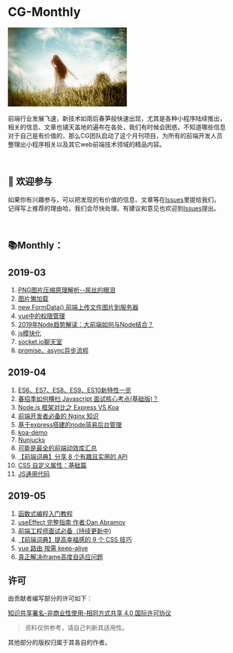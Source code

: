 # CG-Monthly
![Monthly-banner](/assets/banner.jpg)

前端行业发展飞速，新技术如雨后春笋般快速出现，尤其是各种小程序陆续推出，相关的信息、文章也铺天盖地的遍布在各处，我们有时候会困惑，不知道哪些信息对于自己是有价值的，那么CG团队启动了这个月刊项目，为所有的前端开发人员整理出小程序相关以及其它web前端技术领域的精品内容。

<br />

##  :clap: 欢迎参与​

如果你有兴趣参与，可以把发现的有价值的信息、文章等在[Issues](https://github.com/gyxyl/CG-Weekly/issues)里提给我们，记得写上推荐的理由哈，我们会尽快处理。有建议和意见也欢迎到[Issues](https://github.com/gyxyl/CG-Weekly/issues)提出。

<br />

## :books: ​Monthly：

## 2019-03

1. [PNG图片压缩原理解析--屌丝的眼泪](https://juejin.im/post/5c8e4feb6fb9a070aa5ce200)
2. [图片懒加载](https://juejin.im/post/5bbc60e8f265da0af609cd04)
3. [new FormData() 前端上传文件图片到服务器](https://juejin.im/post/5a43b10c518825146b10d275)
4. [vue中的权限管理](https://mp.weixin.qq.com/s/b-ehMDzpV5t4C47JvN4QmA)
5. [2019年Node趋势解读：大前端如何与Node结合？](https://mp.weixin.qq.com/s/e_imK5d3QH-t6YJNQUIZOQ)
6. [js模块化](https://github.com/gyxyl/CG-Weekly/tree/master/static/js%E6%A8%A1%E5%9D%97%E5%8C%96)
7. [socket.io聊天室](https://github.com/gyxyl/CG-Weekly/tree/master/static/socket.io)
8. [promise、async异步流程](https://github.com/gyxyl/CG-Weekly/tree/master/static/%E5%BC%82%E6%AD%A5)

## 2019-04

1. [ES6、ES7、ES8、ES9、ES10新特性一览](<https://juejin.im/post/5ca2e1935188254416288eb2?utm_source=gold_browser_extension>)
2. [春招季如何横扫 Javascript 面试核心考点(基础版)？](<https://juejin.im/post/5c6ad9fde51d453c356e37d1>)
3. [Node.js 框架对比之 Express VS Koa](https://segmentfault.com/a/1190000008314332)
4. [前端开发者必备的 Nginx 知识](https://mp.weixin.qq.com/s/BA_JZ_kMBFZBE7jjQDNc1Q)
5. [基于express搭建的node简易后台管理](https://github.com/gyxyl/CG-Weekly/tree/master/static/nodejs)
6. [koa-demo](https://github.com/gyxyl/CG-Weekly/tree/master/static/koa-demo)
7. [Nunjucks](https://github.com/gyxyl/CG-Weekly/tree/master/static/use-nunjucks)
8. [可能是最全的前端动效库汇总](<https://juejin.im/post/5cc089eae51d456e7d189f9d?utm_source=gold_browser_extension>)
9. [【前端词典】分享 8 个有趣且实用的 API](https://juejin.im/post/5c92446b6fb9a070c022f0e2)
10. [CSS 自定义属性：基础篇](https://zhuanlan.zhihu.com/p/25714131)
11. [JS通用代码](https://github.com/gyxyl/CG-Weekly/blob/master/static/%E8%A3%8513%E7%9A%84JS%E4%BB%A3%E7%A0%81.md)

## 2019-05

1. [函数式编程入门教程](http://www.ruanyifeng.com/blog/2017/02/fp-tutorial.html)
2. [useEffect 完整指南 作者:Dan Abramov](https://overreacted.io/zh-hans/a-complete-guide-to-useeffect/)
3. [前端工程师面试必备（持续更新中) ](<https://juejin.im/post/5cd0bdfc6fb9a031f10ca08c?utm_source=gold_browser_extension>)
4. [【前端词典】提高幸福感的 9 个 CSS 技巧 ](<https://juejin.im/post/5cb45a06f265da03474df54e>)
5. [vue 路由 按需 keep-alive](https://juejin.im/post/5cdcbae9e51d454759351d84)
6. [真正解决iframe高度自适应问题](https://segmentfault.com/a/1190000014586956?utm_source=tag-newest)

## 许可

由贡献者编写部分的许可如下：

[知识共享署名-非商业性使用-相同方式共享 4.0 国际许可协议](http://creativecommons.org/licenses/by-nc-sa/4.0)

> 资料仅供参考，请自己判断其适用性。

其他部分的版权归属于其各自的作者。
